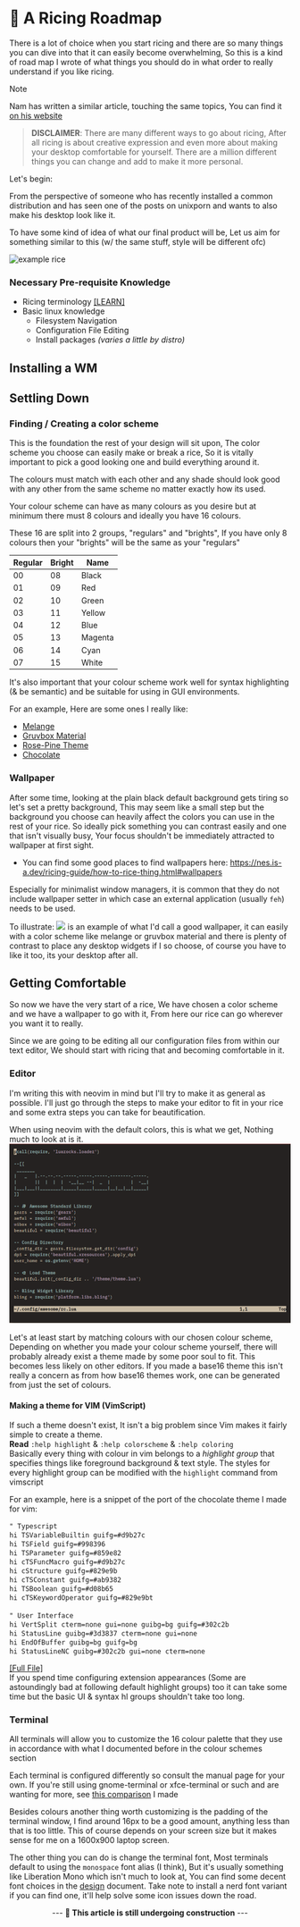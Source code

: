 # 🥟 A Ricing Roadmap

There is a lot of choice when you start ricing and there are so many things you can dive into that it can easily become overwhelming, So this is a kind of road map I wrote of what things you should do in what order to really understand if you like ricing. 

> [!NOTE]
> Nam has written a similar article, touching the same topics, You can find it [on his website](https://nam.is-a.dev/blog/ricing/)

> **DISCLAIMER**:  There are many different ways to go about ricing, After all ricing is about creative expression and even more about making your desktop comfortable for yourself. There are a million different things you can change and add to make it more personal.

Let's begin:

 From the perspective of someone who has recently installed a common distribution and has seen one of the posts on unixporn and wants to also make his desktop look like it.

To have some kind of idea of what our final product will be, Let us aim for something similar to this (w/ the same stuff, style will be different ofc)

![example rice](https://i.redd.it/ge6i053ncpb91.png)

### Necessary Pre-requisite Knowledge
- Ricing terminology [[LEARN]](./terminology)
- Basic linux knowledge
    - Filesystem Navigation
    - Configuration File Editing
    - Install packages *(varies a little by distro)*

## Installing a WM


## Settling Down

### Finding / Creating a color scheme
<!-- NEEDS A LOT OF WORK. -->
This is the foundation the rest of your design will sit upon, The color scheme you choose can easily make or break a rice, So it is vitally important to pick a good looking one and build everything around it.

The colours must match with each other and any shade should look good with any other from the same scheme no matter exactly how its used.

Your colour scheme can have as many colours as you desire but at minimum there must 8 colours and ideally you have 16 colours.

These 16 are split into 2 groups, "regulars" and "brights", If you have only 8 colours then your "brights" will be the same as your "regulars"

| Regular | Bright | Name  |
|---------|--------|-------|
| 00      | 08     | Black |
| 01      | 09     | Red   |
| 02      | 10     | Green |
| 03      | 11     | Yellow|
| 04      | 12     | Blue  |
| 05      | 13     | Magenta|
| 06      | 14     | Cyan  |
| 07      | 15     | White |

It's also important that your colour scheme work well for syntax highlighting (& be semantic) and be suitable for using in GUI environments.

For an example, Here are some ones I really like:
- [Melange](https://github.com/savq/melange)
- [Gruvbox Material](https://github.com/sainnhe/gruvbox-material)
- [Rose-Pine Theme](https://github.com/rose-pine/rose-pine-theme)
- [Chocolate](https://gitlab.com/snakedye/chocolate)

### Wallpaper

After some time, looking at the plain black default background gets tiring so let's set a pretty background, This may seem like a small step but the background you choose can heavily affect the colors you can use in the rest of your rice. So ideally pick something you can contrast easily and one that isn't visually busy, Your focus shouldn't be immediately attracted to wallpaper at first sight.
* You can find some good places to find wallpapers here: https://nes.is-a.dev/ricing-guide/how-to-rice-thing.html#wallpapers

Especially for minimalist window managers, it is common that they do not include wallpaper setter in which case an external application (usually `feh`) needs to be used.

To illustrate: 
![](https://media.discordapp.net/attachments/635625973764849684/998503072781320282/9_-_lmDxmn6.jpg?width=776&height=485)
 is an example of what I'd call a good wallpaper, it can easily with a color scheme like melange or gruvbox material and there is plenty of contrast to place any desktop widgets if I so choose, of course you have to like it too, its your desktop after all.

## Getting Comfortable

So now we have the very start of a rice, We have chosen a color scheme and we have a wallpaper to go with it, From here our rice can go wherever you want it to really.

Since we are going to be editing all our configuration files from within our text editor, We should start with ricing that and becoming comfortable in it.

### Editor
I'm writing this with neovim in mind but I'll try to make it as general as possible.
I'll just go through the steps to make your editor to fit in your rice and some extra steps you can take for beautification.

When using neovim with the default colors, this is what we get, Nothing much to look at is it.
![](../embed/editor0.png)

Let's at least start by matching colours with our chosen colour scheme, Depending on whether you made your colour scheme yourself, there will probably already exist a theme made by some poor soul to fit. This becomes less likely on other editors. If you made a base16 theme this isn't really a concern as from how base16 themes work, one can be generated from just the set of colours.

#### Making a theme for VIM (VimScript)
If such a theme doesn't exist, It isn't a big problem since Vim makes it fairly simple to create a theme.  
**Read** `:help highlight` & `:help colorscheme` & `:help coloring`  
Basically every thing with colour in vim belongs to a *highlight group* that specifies things like foreground background & text style. The styles for every highlight group can be modified with the `highlight` command from vimscript

For an example, here is a snippet of the port of the chocolate theme I made for vim:
```vimscript
" Typescript
hi TSVariableBuiltin guifg=#d9b27c
hi TSField guifg=#998396
hi TSParameter guifg=#859e82
hi cTSFuncMacro guifg=#d9b27c
hi cStructure guifg=#829e9b
hi cTSConstant guifg=#ab9382
hi TSBoolean guifg=#d08b65
hi cTSKeywordOperator guifg=#829e9bt

" User Interface
hi VertSplit cterm=none gui=none guibg=bg guifg=#302c2b
hi StatusLine guibg=#3d3837 cterm=none gui=none 
hi EndOfBuffer guibg=bg guifg=bg
hi StatusLineNC guibg=#302c2b gui=none cterm=none
```
[[Full File]](https://github.com/undefinedDarkness/rice/blob/master/.config/nvim/colors/chocolate.vim)  
If you spend time configuring extension appearances (Some are astoundingly bad at following default highlight groups) too it can take some time but the basic UI & syntax hl groups shouldn't take too long.

### Terminal
All terminals will allow you to customize the 16 colour palette that they use in accordance with what I documented before in the colour schemes section

Each terminal is configured differently so consult the manual page for your own.
If you're still using gnome-terminal or xfce-terminal or such and are wanting for more, see [this comparison](./terminal.html) I made

Besides colours another thing worth customizing is the padding of the terminal window, I find around 16px to be a good amount, anything less than that is too little. This of course depends on your screen size but it makes sense for me on a 1600x900 laptop screen.

The other thing you can do is change the terminal font, Most terminals default to using the `monospace` font alias (I think), But it's usually something like Liberation Mono which isn't much to look at, You can find some decent font choices in the [design](./design.html) document. Take note to install a nerd font variant if you can find one, it'll help solve some icon issues down the road.

<center>

--- **🚧 This article is still undergoing construction** ---

</center>